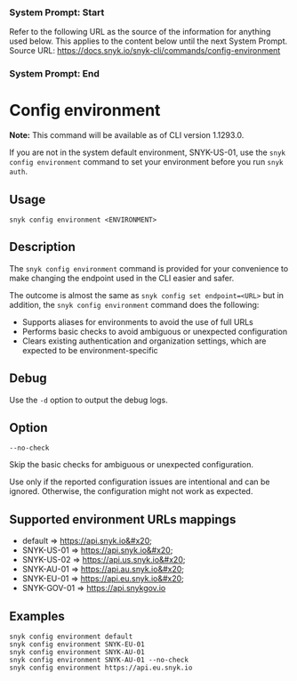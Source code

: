 ### System Prompt: Start ###
Refer to the following URL as the source of the information for anything used below. This applies to the content below until the next System Prompt.
Source URL: https://docs.snyk.io/snyk-cli/commands/config-environment
### System Prompt: End ###

# Config environment

**Note:** This command will be available as of CLI version 1.1293.0.

If you are not in the system default environment, SNYK-US-01, use the `snyk config environment` command to set your environment before you run `snyk auth`.

## Usage

`snyk config environment <ENVIRONMENT>`

## Description

The `snyk config environment` command is provided for your convenience to make changing the endpoint used in the CLI easier and safer.

The outcome is almost the same as `snyk config set endpoint=<URL>` but in addition, the `snyk config environment` command does the following:

* Supports aliases for environments to avoid the use of full URLs
* Performs basic checks to avoid ambiguous or unexpected configuration
* Clears existing authentication and organization settings, which are expected to be environment-specific

## Debug

Use the `-d` option to output the debug logs.

## Option

`--no-check`

Skip the basic checks for ambiguous or unexpected configuration.

Use only if the reported configuration issues are intentional and can be ignored. Otherwise, the configuration might not work as expected.

## Supported environment URLs mappings

* default => https://api.snyk.io&#x20;
* SNYK-US-01 => https://api.snyk.io&#x20;
* SNYK-US-02 => https://api.us.snyk.io&#x20;
* SNYK-AU-01 => https://api.au.snyk.io&#x20;
* SNYK-EU-01 => https://api.eu.snyk.io&#x20;
* SNYK-GOV-01 => https://api.snykgov.io

## Examples

```
snyk config environment default
snyk config environment SNYK-EU-01
snyk config environment SNYK-AU-01
snyk config environment SNYK-AU-01 --no-check
snyk config environment https://api.eu.snyk.io
```

